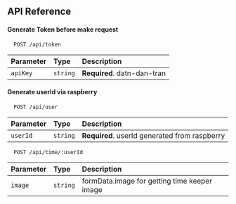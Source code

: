 ## API Reference

#### Generate Token before make request

```http
  POST /api/token
```

| Parameter | Type     | Description                 |
| :-------- | :------- | :-------------------------- |
| `apiKey`  | `string` | **Required**. datn-dan-tran |

#### Generate userId via raspberry

```http
  POST /api/user
```

| Parameter | Type     | Description                                   |
| :-------- | :------- | :-------------------------------------------- |
| `userId`  | `string` | **Required**. userId generated from raspberry |

```http
  POST /api/time/:userId
```

| Parameter | Type     | Description                                  |
| :-------- | :------- | :------------------------------------------- |
| `image`   | `string` | formData.image for getting time keeper image |
